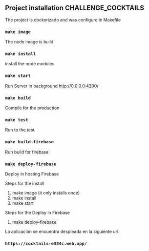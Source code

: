 ## Project installation CHALLENGE_COCKTAILS

The project is dockerizado and was configure in Makefile

### `make image`

The node image is build

### `make install`

install the node modules

### `make start`

Run Server in background http://0.0.0.0:4200/

### `make build`

Compile for the production

### `make test`

Run to the test

### `make build-firebase`

Run build for firebase

### `make deploy-firebase`

Deploy in hosting Firebase

Steps for the install

1. make image (it only installs once)
2. make install
3. make start

Steps for the Deploy in Firebase

1. make deploy-firebase

La aplicación se encuentra despleada en la siguiente url.
### `https://cocktails-e334c.web.app/`
